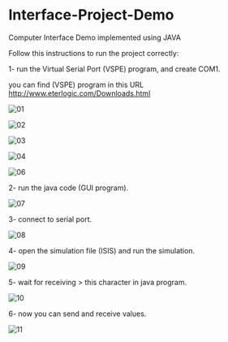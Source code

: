 # Interface-Project-Demo
Computer Interface Demo implemented using JAVA

Follow this instructions to run the project correctly:


1- run the Virtual Serial Port (VSPE) program, and create COM1.

you can find (VSPE) program in this URL
http://www.eterlogic.com/Downloads.html


![01](https://user-images.githubusercontent.com/26473614/44178291-facb7380-a0f1-11e8-9d89-6478805ffdda.PNG)
 
![02](https://user-images.githubusercontent.com/26473614/44178178-7d9ffe80-a0f1-11e8-91a2-97c7e177c8a5.png)

![03](https://user-images.githubusercontent.com/26473614/44178179-7d9ffe80-a0f1-11e8-8991-117b7f400af8.PNG)

![04](https://user-images.githubusercontent.com/26473614/44178180-7e389500-a0f1-11e8-8e57-b239e3454d3e.PNG)

![06](https://user-images.githubusercontent.com/26473614/44178181-7e389500-a0f1-11e8-9662-ac24f6f808a0.PNG)


2- run the java code (GUI program).


![07](https://user-images.githubusercontent.com/26473614/44178335-251d3100-a0f2-11e8-835a-89acc47ef9d4.PNG)


3- connect to serial port.


![08](https://user-images.githubusercontent.com/26473614/44178341-32d2b680-a0f2-11e8-94f4-3ac85511b491.png)


4- open the simulation file (ISIS) and run the simulation.


![09](https://user-images.githubusercontent.com/26473614/44178366-601f6480-a0f2-11e8-82d5-ba6a53dfcf69.png)


5- wait for receiving > this character in java program.


![10](https://user-images.githubusercontent.com/26473614/44178377-70374400-a0f2-11e8-84e3-0e8cf526d8e3.png)


6- now you can send and receive values.


![11](https://user-images.githubusercontent.com/26473614/44178392-7e856000-a0f2-11e8-810c-13faec9fc9b3.png)
